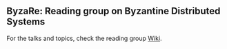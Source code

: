 ## ByzaRe: Reading group on Byzantine Distributed Systems

For the talks and topics, check the reading group [Wiki](https://github.com/UCL-PPLV/byzantine-reading/wiki).
